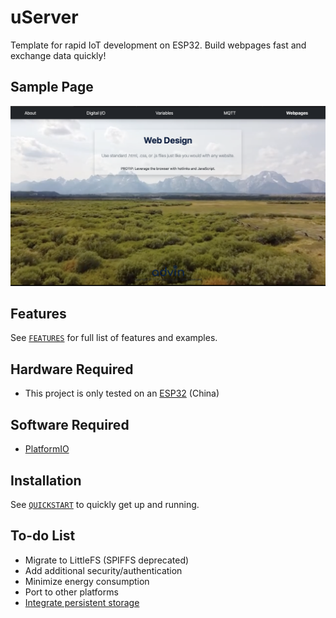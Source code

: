 # uServer

Template for rapid IoT development on ESP32. Build webpages fast and exchange data quickly!

## Sample Page

![Webpage screenshot](docs/Webpage.png)

## Features

See [`FEATURES`](FEATURES.md) for full list of features and examples.

## Hardware Required

* This project is only tested on an <a href="https://www.mouser.com/ProductDetail/Espressif-Systems/ESP32-DevKitC-32UE/?qs=GedFDFLaBXFguOYDKoZ3jA%3D%3D">ESP32</a> (China)

## Software Required

* <a href="https://github.com/platformio/platformio-core">PlatformIO</a>

## Installation

See [`QUICKSTART`](QUICKSTART.md) to quickly get up and running.

## To-do List

* Migrate to LittleFS (SPIFFS deprecated)
* Add additional security/authentication
* Minimize energy consumption
* Port to other platforms
* <a href="https://randomnerdtutorials.com/esp32-microsd-card-arduino">Integrate persistent storage</a>
